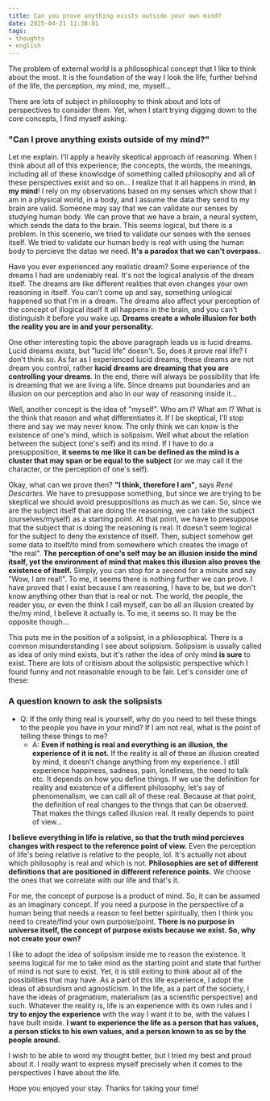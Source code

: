 ```yaml
---
title: Can you prove anything exists outside your own mind?
date: 2025-04-21 11:38:01
tags:
- thoughts
- english
---
```

The problem of external world is a philosophical concept that I like to think about the most. It is the foundation of the way I look the life, further behind of the life, the perception, my mind, me, myself... 

There are lots of subject in philosophy to think about and lots of perspectives to consider them. Yet, when I start trying digging down to the core concepts, I find myself asking:

### **"Can I prove anything exists outside of my mind?"**

Let me explain. I'll apply a heavily skeptical approach of reasoning. When I think about all of this experience; the concepts, the words, the meanings, including all of these knowlodge of something called philosophy and all of these perspectives exist and so on... I realize that it all happens in mind, **in my mind**! I rely on my observations based on my senses which show that I am in a physical world, in a body, and I assume the data they send to my brain are valid. Someone may say that we can validate our senses by studying human body. We can prove that we have a brain, a neural system, which sends the data to the brain. This seems logical, but there is a problem. In this scenerio, we tried to validate our senses with the senses itself. We tried to validate our human body is real with using the human body to percieve the datas we need. **It's a paradox that we can't overpass.**

Have you ever experienced any realistic dream? Some experience of the dreams I had are undeniably real. It's not the logical analysis of the dream itself. The dreams are like different realities that even changes your own reasoning in itself. You can't come up and say, something unlogical happened so that I'm in a dream. The dreams also affect your perception of the concept of illogical itself It all happens in the brain, and you can't distinguish it before you wake up. **Dreams create a whole illusion for both the reality you are in and your personality.**

 One other interesting topic the above paragraph leads us is lucid dreams. Lucid dreams exists, but "lucid life" doesn't. So, does it prove real life? I don't think so. As far as I experienced lucid dreams, these dreams are not dream you control, rather **lucid dreams are dreaming that you are controlling your dreams**. In the end, there will always be possibility that life is dreaming that we are living a life. Since dreams put boundaries and an illusion on our perception and also in our way of reasoning inside it...

Well, another concept is the idea of "myself". Who am I? What am I? What is the think that reason and what differentiates it. If I be skeptical, I'll stop there and say we may never know. The only think we can know is the existence of one's mind, which is solipsism. Well what about the relation between the subject (one's self) and its mind. If I have to do a presupposition, **it seems to me like it can be defined as the mind is a cluster that may span or be equal to the subject** (or we may call it the character, or the perception of one's self).

Okay, what can we prove then? **"I think, therefore I am"**, says _René Descartes_. We have to presuppose something, but since we are trying to be skeptical we should avoid presuppositions as much as we can. So, since we are the subject itself that are doing the reasoning, we can take the subject (ourselves/myself) as a starting point. At that point, we have to presuppose that the subject that is doing the reasoning is real. It doesn't seem logical for the subject to deny the existence of itself. Then, subject somehow get some data to itself/to mind from somewhere which creates the image of "the real". **The perception of one's self may be an illusion inside the mind itself, yet the environment of mind that makes this illusion also proves the existence of itself.** Simply, you can stop for a second for a minute and say "Wow, I am real!". To me, it seems there is nothing further we can prove. I have proved that I exist because I am reasoning, I have to be, but we don't know anything other than that is real or not. The world, the people, the reader you, or even the think I call myself, can be all an illusion created by the/my mind, I believe it actually is. To me, it seems so. It may be the opposite though...

This puts me in the position of a solipsist, in a philosophical. There is a common misunderstanding I see about solipsism. Solipsism is usually called as idea of only mind exists, but it's rather the idea of only mind **is sure** to exist. There are lots of critisism about the solipsistic perspective which I found funny and not reasonable enough to be fair. Let's consider one of these:

### A question known to ask the solipsists

- Q: If the only thing real is yourself, why do you need to tell these things to the people you have in your mind? If I am not real, what is the point of telling these things to me?
    - A: **Even if nothing is real and everything is an illusion, the experience of it is not.** If the reality is all of these an illusion created by mind, it doesn't change anything from my experience. I still experience happiness, sadness, pain, loneliness, the need to talk etc. It depends on how you define things. If we use the definition for reality and existence of a different philosophy, let's say of phenomenalism, we can call all of these real. Because at that point, the definition of real changes to the things that can be observed. That makes the things called illusion real. It really depends to point of view...

**I believe everything in life is relative, so that the truth mind percieves changes with respect to the reference point of view.** Even the perception of life's being relative is relative to the people, lol. It's actually not about which philosophy is real and which is not. **Philosophies are set of different definitions that are positioned in different reference points.** We choose the ones that we correlate with our life and that's it.

For me, the concept of purpose is a product of mind. So, it can be assumed as an imaginary concept. If you need a purpose in the perspective of a human being that needs a reason to feel better spiritually, then I think you need to create/find your own purpose/point. **There is no purpose in universe itself, the concept of purpose exists because we exist. So, why not create your own?**

I like to adopt the idea of solipsism inside me to reason the existence. It seems logical for me to take mind as the starting point and state that further of mind is not sure to exist. Yet, it is still exiting to think about all of the possibilities that may have. As a part of this life experience, I adopt the ideas of absurdism and agnosticism. In the life, as a part of the society, I have the ideas of pragmatism, materialism (as a scientific perspective) and such. Whatever the reality is, life is an experience with its own rules and I **try to enjoy the experience** with the way I want it to be, with the values I have built inside. **I want to experience the life as a person that has values, a person sticks to his own values, and a person known to as so by the people around.**

I wish to be able to word my thought better, but I tried my best and proud about it. I really want to express myself precisely when it comes to the perspectives I have about the life. 

Hope you enjoyed your stay. Thanks for taking your time!

